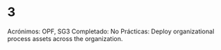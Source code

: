 # 3

Acrónimos: OPF, SG3
Completado: No
Prácticas: Deploy organizational process assets across the organization.